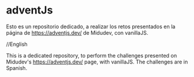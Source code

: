 # adventJs


Esto es un repositorio dedicado, a realizar los retos presentados en la página de https://adventjs.dev/ de Midudev, con vanillaJS. 


//English 

This is a dedicated repository, to perform the challenges presented on Midudev's https://adventjs.dev/ page, with vanillaJS. 
The challenges are in Spanish.
